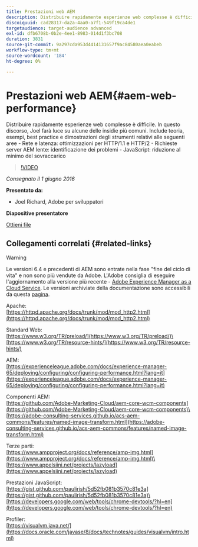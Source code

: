 ```yaml
---
title: Prestazioni web AEM
description: Distribuire rapidamente esperienze web complesse è difficile. In questo discorso, Joel farà luce su alcune delle insidie più comuni. Sono inclusi teoria, esempi, best practice e dimostrazione di strumenti.
discoiquuid: cad28317-da2a-4aa0-a7f1-549f19ca4de1
targetaudience: target-audience advanced
exl-id: dfb6708b-0b2e-4ee1-8983-014d1f3bc708
duration: 3831
source-git-commit: 9a297cda953d4414131657f9ac84580aea0eabeb
workflow-type: tm+mt
source-wordcount: '184'
ht-degree: 0%

---
```


# Prestazioni web AEM{#aem-web-performance}

Distribuire rapidamente esperienze web complesse è difficile. In questo discorso, Joel farà luce su alcune delle insidie più comuni. Include teoria, esempi, best practice e dimostrazioni degli strumenti relativi alle seguenti aree - Rete e latenza: ottimizzazioni per HTTP/1.1 e HTTP/2 - Richieste server AEM lente: identificazione dei problemi - JavaScript: riduzione al minimo del sovraccarico

>[!VIDEO](https://video.tv.adobe.com/v/19296/?quality=9)

*Consegnato il 1 giugno 2016*

**Presentato da:**

* Joel Richard, Adobe per sviluppatori

**Diapositive presentatore**

[Ottieni file](assets/aem-gems-060116-web-performance.pdf)

## Collegamenti correlati {#related-links}

>[!WARNING]
>
>Le versioni 6.4 e precedenti di AEM sono entrate nella fase &quot;fine del ciclo di vita&quot; e non sono più vendute da Adobe.  L&#39;Adobe consiglia di eseguire l&#39;aggiornamento alla versione più recente - [Adobe Experience Manager as a Cloud Service](https://experienceleague.adobe.com/docs/experience-manager-cloud-service.html?lang=it).  Le versioni archiviate della documentazione sono accessibili da questa [pagina](https://experienceleague.adobe.com/docs/experience-manager-release-information/aem-release-updates/previous-updates/aem-previous-versions.html?lang=it).

Apache:\
[https://httpd.apache.org/docs/trunk/mod/mod_http2.html](https://httpd.apache.org/docs/trunk/mod/mod_http2.html)

Standard Web:\
[https://www.w3.org/TR/preload/](https://www.w3.org/TR/preload/)\
[https://www.w3.org/TR/resource-hints/](https://www.w3.org/TR/resource-hints/)

AEM:\
[https://experienceleague.adobe.com/docs/experience-manager-65/deploying/configuring/configuring-performance.html?lang=it](https://experienceleague.adobe.com/docs/experience-manager-65/deploying/configuring/configuring-performance.html?lang=it)

Componenti AEM:\
[https://github.com/Adobe-Marketing-Cloud/aem-core-wcm-components](https://github.com/Adobe-Marketing-Cloud/aem-core-wcm-components)\
[https://adobe-consulting-services.github.io/acs-aem-commons/features/named-image-transform.html](https://adobe-consulting-services.github.io/acs-aem-commons/features/named-image-transform.html)

Terze parti:\
[https://www.ampproject.org/docs/reference/amp-img.html](https://www.ampproject.org/docs/reference/amp-img.html)\
[https://www.appelsiini.net/projects/lazyload](https://www.appelsiini.net/projects/lazyload)

Prestazioni JavaScript:\
[https://gist.github.com/paulirish/5d52fb081b3570c81e3a](https://gist.github.com/paulirish/5d52fb081b3570c81e3a)\
[https://developers.google.com/web/tools/chrome-devtools/?hl=en](https://developers.google.com/web/tools/chrome-devtools/?hl=en)

Profiler:\
[https://visualvm.java.net/](https://docs.oracle.com/javase/8/docs/technotes/guides/visualvm/intro.html)

<!--
[Get back to the Overview](https://helpx.adobe.com/it/experience-manager/kt/eseminars/gems/aem-index.html)
-->
